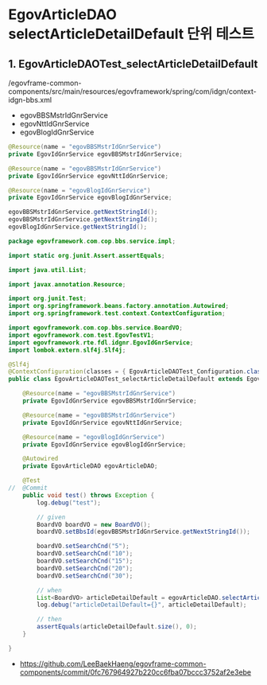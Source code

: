 # EgovArticleDAO selectArticleDetailDefault 단위 테스트

## 1. EgovArticleDAOTest_selectArticleDetailDefault

/egovframe-common-components/src/main/resources/egovframework/spring/com/idgn/context-idgn-bbs.xml

- egovBBSMstrIdGnrService
- egovNttIdGnrService
- egovBlogIdGnrService

```java
@Resource(name = "egovBBSMstrIdGnrService")
private EgovIdGnrService egovBBSMstrIdGnrService;

@Resource(name = "egovBBSMstrIdGnrService")
private EgovIdGnrService egovNttIdGnrService;

@Resource(name = "egovBlogIdGnrService")
private EgovIdGnrService egovBlogIdGnrService;

egovBBSMstrIdGnrService.getNextStringId();
egovBBSMstrIdGnrService.getNextStringId();
egovBlogIdGnrService.getNextStringId();
```

```java
package egovframework.com.cop.bbs.service.impl;

import static org.junit.Assert.assertEquals;

import java.util.List;

import javax.annotation.Resource;

import org.junit.Test;
import org.springframework.beans.factory.annotation.Autowired;
import org.springframework.test.context.ContextConfiguration;

import egovframework.com.cop.bbs.service.BoardVO;
import egovframework.com.test.EgovTestV1;
import egovframework.rte.fdl.idgnr.EgovIdGnrService;
import lombok.extern.slf4j.Slf4j;

@Slf4j
@ContextConfiguration(classes = { EgovArticleDAOTest_Configuration.class })
public class EgovArticleDAOTest_selectArticleDetailDefault extends EgovTestV1 {

	@Resource(name = "egovBBSMstrIdGnrService")
	private EgovIdGnrService egovBBSMstrIdGnrService;

	@Resource(name = "egovBBSMstrIdGnrService")
	private EgovIdGnrService egovNttIdGnrService;

	@Resource(name = "egovBlogIdGnrService")
	private EgovIdGnrService egovBlogIdGnrService;

	@Autowired
	private EgovArticleDAO egovArticleDAO;

	@Test
//	@Commit
	public void test() throws Exception {
		log.debug("test");

		// given
		BoardVO boardVO = new BoardVO();
		boardVO.setBbsId(egovBBSMstrIdGnrService.getNextStringId());

		boardVO.setSearchCnd("5");
		boardVO.setSearchCnd("10");
		boardVO.setSearchCnd("15");
		boardVO.setSearchCnd("20");
		boardVO.setSearchCnd("30");

		// when
		List<BoardVO> articleDetailDefault = egovArticleDAO.selectArticleDetailDefault(boardVO);
		log.debug("articleDetailDefault={}", articleDetailDefault);

		// then
		assertEquals(articleDetailDefault.size(), 0);
	}

}
```

- https://github.com/LeeBaekHaeng/egovframe-common-components/commit/0fc767964927b220cc6fba07bccc3752af2e3ebe

